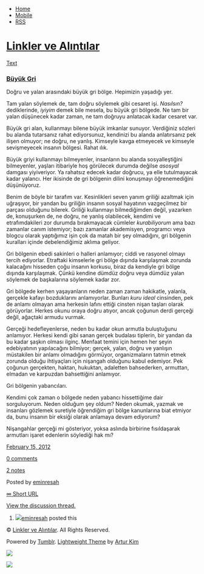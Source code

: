 -   [Home](/)
-   [Mobile](/mobile)
-   [RSS](http://eminresah.tumblr.com/rss)

[Linkler ve Alıntılar](/)
=========================

[Text](http://eminresah.tumblr.com/post/17631153698/buyuk-gri)

### [Büyük Gri](http://eminresah.tumblr.com/post/17631153698/buyuk-gri)

Doğru ve yalan arasındaki büyük gri bölge. Hepimizin yaşadığı yer.

Tam yalan söylemek de, tam doğru söylemek gibi cesaret işi. *Nasılsın?*
dediklerinde, *iyiyim* demek bile mesela, bu büyük gri bölgede. Ne tam
bir yalan düşünecek kadar zaman, ne tam doğruyu anlatacak kadar cesaret
var.

Büyük gri alan, kullanmayı bilene büyük imkanlar sunuyor. Verdiğiniz
sözleri bu alanda tutarsanız rahat ediyorsunuz, kendinizi bu alanda
anlatırsanız pek ilişen olmuyor; ne doğru, ne yanlış. Kimseyle kavga
etmeyecek ve kimseyle sevişmeyecek insanın bölgesi. Rahat ılık.

Büyük griyi kullanmayı bilmeyenler, insanların bu alanda sosyalleştiğini
bilmeyenler, yaşları itibariyle hoş görülecek durumda değilse *asosyal*
damgası yiyiveriyor. Ya rahatsız edecek kadar doğrucu, ya elle
tutulmayacak kadar yalancı. Her ikisinde de gri bölgenin dilini
konuşmayı öğrenemediğini düşünüyoruz.

Benim de böyle bir tarafım var. Kesinlikleri seven yanım griliği
azaltmak için uğraşıyor, bir yandan bu griliğin insanın sosyal hayatının
vazgeçilmez bir parçası olduğunu bilerek. Griliği kullanmayı
bilmediğimden değil, yazarken de, konuşurken de, ne doğru, ne yanlış
olabilecek, kendimi ve etrafımdakileri zor durumda bırakmayacak cümleler
*kurabiliyorum* ama bazı zamanlar canım istemiyor; bazı zamanlar
akademisyen, programcı veya blogcu olarak yaptığımız işin çok da matah
bir şey olmadığını, gri bölgenin kuralları içinde debelendiğimiz aklıma
geliyor.

Gri bölgenin ebedi sakinleri o halleri anlamıyor; ciddi ve rasyonel
olmayı tercih ediyorlar. Etraftaki kimselerle gri bölge dışında
karşılaşmak zorunda kalacağını hisseden çoğu insanın korkusu, biraz da
kendiyle gri bölge dışında karşılaşmak. Çünkü kendine dümdüz doğru veya
dümdüz yalan söylemek de başkalarına söylemek kadar zor.

Gri bölgede kerhen yaşayanların neden zaman zaman hakikatle, yalanla,
gerçekle kafayı bozduklarını anlamıyorlar. Bunları *kuru ideal*
cinsinden, pek de anlamı olmayan ama herkesin lafını ettiği cinsten
nişan taşları olarak görüyorlar. Herkes okunu oraya doğru atıyor, ancak
çoğunun derdi gerçeği değil, ağaçtaki armudu vurmak.

Gerçeği hedefleyenlerse, neden bu kadar okun armutla buluştuğunu
anlamıyor. Herkesi kendi gibi sanan gerçek budalası tiplerin, bir yandan
da bu kadar şaşkın olması ilginç. Menfaat temini için hemen her şeyin
edebiyatının yapılacağını bilmiyor; gerçek, yalan, doğru ve yanlışın
müstakilen bir anlamı olmadığını görmüyor, organizmaların tatmin etmek
zorunda olduğu ihtiyaçları için nişangah olduğunu kabul edemiyor. Pek
çoğunun gerçekten, haktan, hukuktan, adaletten bahsederken, armuttan,
elmadan ve karpuzdan bahsettiğini anlamıyor.

Gri bölgenin yabancıları.

Kendimi çok zaman o bölgede neden yabancı hissettiğime dair
sorguluyorum. Neden olduğum şey oldum? Neden okumak, yazmak ve insanları
gözlemek suretiyle öğrendiğim gri bölge kanunlarına biat etmiyor da,
bunu insanın bir eksiği olarak anlamaya devam ediyorum?

Nişangahlar gerçeği mi gösteriyor, yoksa aslında birbirine fısıldaşarak
armutları işaret edenlerin söylediği hak mı?

[February 15,
2012](http://eminresah.tumblr.com/post/17631153698/buyuk-gri)

[0
comments](http://eminresah.tumblr.com/post/17631153698/buyuk-gri#disqus_thread)

[2 notes](http://eminresah.tumblr.com/post/17631153698/buyuk-gri#notes)

Posted by [eminresah](http://eminresah.tumblr.com/)

[∞ Short URL](http://tmblr.co/ZWS1OyGQvWuY)

[View the discussion thread.](http://erblog.disqus.com/?url=ref)

1.  [![](http://38.media.tumblr.com/avatar_06c8562d8d9e_16.png)](http://eminresah.tumblr.com/ "Linkler ve Alıntılar")[eminresah](http://eminresah.tumblr.com/ "Linkler ve Alıntılar")
    posted this

© [Linkler ve Alıntılar](/). All Rights Reserved.

Powered by [Tumblr](http://tumblr.com). [Lightweight
Theme](http://www.tumblr.com/theme/10820) by [Artur
Kim](http://arturkim.com)

![](https://px.srvcs.tumblr.com/impixu?T=1434918822&J=eyJ0eXBlIjoidXJsIiwidXJsIjoiaHR0cDpcL1wvZW1pbnJlc2FoLnR1bWJsci5jb21cL3Bvc3RcLzE3NjMxMTUzNjk4XC9idXl1ay1ncmkiLCJyZXF0eXBlIjowLCJyb3V0ZSI6IlwvcG9zdFwvOmlkXC86c3VtbWFyeSIsIm5vc2NyaXB0IjoxfQ==&U=IENANFMBBP&K=4241ab297de2d6fdfbe243a854b58f9d57d38dbbc14cab22d209ba4d798462d7&R=)

![](https://px.srvcs.tumblr.com/impixu?T=1434918822&J=eyJ0eXBlIjoicG9zdCIsInVybCI6Imh0dHA6XC9cL2VtaW5yZXNhaC50dW1ibHIuY29tXC9wb3N0XC8xNzYzMTE1MzY5OFwvYnV5dWstZ3JpIiwicmVxdHlwZSI6MCwicm91dGUiOiJcL3Bvc3RcLzppZFwvOnN1bW1hcnkiLCJwb3N0cyI6W3sicG9zdGlkIjoiMTc2MzExNTM2OTgiLCJibG9naWQiOiIzNjQ4MDI4Iiwic291cmNlIjozM31dLCJub3NjcmlwdCI6MX0=&U=AOEKJNFPHA&K=43434f787b71ce875f2c1f41f8515cb9975ba96b5921e45db5d52ab6dfe2f116&R=)

